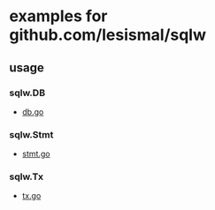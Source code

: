 # examples for github.com/lesismal/sqlw

## usage

### sqlw.DB

- [db.go](https://github.com/lesismal/sqlw_examples/blob/master/db/db.go)

### sqlw.Stmt

- [stmt.go](https://github.com/lesismal/sqlw_examples/blob/master/stmt/stmt.go)

### sqlw.Tx

- [tx.go](https://github.com/lesismal/sqlw_examples/blob/master/tx/tx.go)
